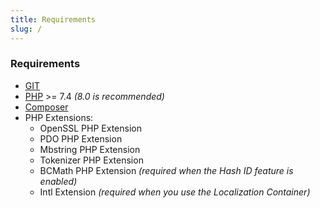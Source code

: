 ```yaml
---
title: Requirements
slug: /
---
```


### Requirements

* [GIT](https://git-scm.com/downloads/)
* [PHP](https://www.php.net/) >= 7.4 *(8.0 is recommended)*
* [Composer](https://getcomposer.org/download/)
* PHP Extensions:
	 * OpenSSL PHP Extension
	 * PDO PHP Extension
	 * Mbstring PHP Extension
	 * Tokenizer PHP Extension
	 * BCMath PHP Extension *(required when the Hash ID feature is enabled)*
	 * Intl Extension *(required when you use the Localization Container)*
